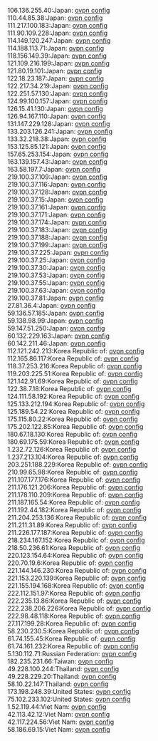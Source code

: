 106.136.255.40:Japan: [ovpn config](vpn/106_136_255_40.ovpn)  
110.44.85.38:Japan: [ovpn config](vpn/110_44_85_38.ovpn)  
111.217.100.183:Japan: [ovpn config](vpn/111_217_100_183.ovpn)  
111.90.109.228:Japan: [ovpn config](vpn/111_90_109_228.ovpn)  
114.149.120.247:Japan: [ovpn config](vpn/114_149_120_247.ovpn)  
114.188.113.71:Japan: [ovpn config](vpn/114_188_113_71.ovpn)  
118.156.149.39:Japan: [ovpn config](vpn/118_156_149_39.ovpn)  
121.109.216.199:Japan: [ovpn config](vpn/121_109_216_199.ovpn)  
121.80.19.101:Japan: [ovpn config](vpn/121_80_19_101.ovpn)  
122.18.23.187:Japan: [ovpn config](vpn/122_18_23_187.ovpn)  
122.217.34.219:Japan: [ovpn config](vpn/122_217_34_219.ovpn)  
122.251.57.130:Japan: [ovpn config](vpn/122_251_57_130.ovpn)  
124.99.100.157:Japan: [ovpn config](vpn/124_99_100_157.ovpn)  
126.15.41.130:Japan: [ovpn config](vpn/126_15_41_130.ovpn)  
126.94.167.110:Japan: [ovpn config](vpn/126_94_167_110.ovpn)  
131.147.229.128:Japan: [ovpn config](vpn/131_147_229_128.ovpn)  
133.203.126.241:Japan: [ovpn config](vpn/133_203_126_241.ovpn)  
133.32.218.38:Japan: [ovpn config](vpn/133_32_218_38.ovpn)  
153.125.85.121:Japan: [ovpn config](vpn/153_125_85_121.ovpn)  
157.65.253.154:Japan: [ovpn config](vpn/157_65_253_154.ovpn)  
163.139.157.43:Japan: [ovpn config](vpn/163_139_157_43.ovpn)  
163.58.197.7:Japan: [ovpn config](vpn/163_58_197_7.ovpn)  
219.100.37.109:Japan: [ovpn config](vpn/219_100_37_109.ovpn)  
219.100.37.116:Japan: [ovpn config](vpn/219_100_37_116.ovpn)  
219.100.37.128:Japan: [ovpn config](vpn/219_100_37_128.ovpn)  
219.100.37.15:Japan: [ovpn config](vpn/219_100_37_15.ovpn)  
219.100.37.161:Japan: [ovpn config](vpn/219_100_37_161.ovpn)  
219.100.37.171:Japan: [ovpn config](vpn/219_100_37_171.ovpn)  
219.100.37.174:Japan: [ovpn config](vpn/219_100_37_174.ovpn)  
219.100.37.183:Japan: [ovpn config](vpn/219_100_37_183.ovpn)  
219.100.37.188:Japan: [ovpn config](vpn/219_100_37_188.ovpn)  
219.100.37.199:Japan: [ovpn config](vpn/219_100_37_199.ovpn)  
219.100.37.225:Japan: [ovpn config](vpn/219_100_37_225.ovpn)  
219.100.37.25:Japan: [ovpn config](vpn/219_100_37_25.ovpn)  
219.100.37.30:Japan: [ovpn config](vpn/219_100_37_30.ovpn)  
219.100.37.53:Japan: [ovpn config](vpn/219_100_37_53.ovpn)  
219.100.37.55:Japan: [ovpn config](vpn/219_100_37_55.ovpn)  
219.100.37.63:Japan: [ovpn config](vpn/219_100_37_63.ovpn)  
219.100.37.81:Japan: [ovpn config](vpn/219_100_37_81.ovpn)  
27.81.36.4:Japan: [ovpn config](vpn/27_81_36_4.ovpn)  
59.136.57.185:Japan: [ovpn config](vpn/59_136_57_185.ovpn)  
59.138.98.99:Japan: [ovpn config](vpn/59_138_98_99.ovpn)  
59.147.51.250:Japan: [ovpn config](vpn/59_147_51_250.ovpn)  
60.132.229.163:Japan: [ovpn config](vpn/60_132_229_163.ovpn)  
60.142.211.46:Japan: [ovpn config](vpn/60_142_211_46.ovpn)  
112.121.242.213:Korea Republic of: [ovpn config](vpn/112_121_242_213.ovpn)  
112.165.86.117:Korea Republic of: [ovpn config](vpn/112_165_86_117.ovpn)  
118.37.253.216:Korea Republic of: [ovpn config](vpn/118_37_253_216.ovpn)  
119.203.225.51:Korea Republic of: [ovpn config](vpn/119_203_225_51.ovpn)  
121.142.91.69:Korea Republic of: [ovpn config](vpn/121_142_91_69.ovpn)  
122.38.7.18:Korea Republic of: [ovpn config](vpn/122_38_7_18.ovpn)  
124.111.58.192:Korea Republic of: [ovpn config](vpn/124_111_58_192.ovpn)  
125.133.212.194:Korea Republic of: [ovpn config](vpn/125_133_212_194.ovpn)  
125.189.54.22:Korea Republic of: [ovpn config](vpn/125_189_54_22.ovpn)  
175.115.80.22:Korea Republic of: [ovpn config](vpn/175_115_80_22.ovpn)  
175.202.122.85:Korea Republic of: [ovpn config](vpn/175_202_122_85.ovpn)  
180.67.18.130:Korea Republic of: [ovpn config](vpn/180_67_18_130.ovpn)  
180.69.175.59:Korea Republic of: [ovpn config](vpn/180_69_175_59.ovpn)  
1.232.72.126:Korea Republic of: [ovpn config](vpn/1_232_72_126.ovpn)  
1.237.213.104:Korea Republic of: [ovpn config](vpn/1_237_213_104.ovpn)  
203.251.188.229:Korea Republic of: [ovpn config](vpn/203_251_188_229.ovpn)  
210.99.65.98:Korea Republic of: [ovpn config](vpn/210_99_65_98.ovpn)  
211.107.177.176:Korea Republic of: [ovpn config](vpn/211_107_177_176.ovpn)  
211.176.121.206:Korea Republic of: [ovpn config](vpn/211_176_121_206.ovpn)  
211.178.110.209:Korea Republic of: [ovpn config](vpn/211_178_110_209.ovpn)  
211.187.165.54:Korea Republic of: [ovpn config](vpn/211_187_165_54.ovpn)  
211.192.44.182:Korea Republic of: [ovpn config](vpn/211_192_44_182.ovpn)  
211.204.253.136:Korea Republic of: [ovpn config](vpn/211_204_253_136.ovpn)  
211.211.31.89:Korea Republic of: [ovpn config](vpn/211_211_31_89.ovpn)  
211.226.177.187:Korea Republic of: [ovpn config](vpn/211_226_177_187.ovpn)  
218.234.167.152:Korea Republic of: [ovpn config](vpn/218_234_167_152.ovpn)  
218.50.236.61:Korea Republic of: [ovpn config](vpn/218_50_236_61.ovpn)  
220.123.154.64:Korea Republic of: [ovpn config](vpn/220_123_154_64.ovpn)  
220.70.19.6:Korea Republic of: [ovpn config](vpn/220_70_19_6.ovpn)  
221.144.146.230:Korea Republic of: [ovpn config](vpn/221_144_146_230.ovpn)  
221.153.220.139:Korea Republic of: [ovpn config](vpn/221_153_220_139.ovpn)  
221.155.194.168:Korea Republic of: [ovpn config](vpn/221_155_194_168.ovpn)  
222.112.151.97:Korea Republic of: [ovpn config](vpn/222_112_151_97.ovpn)  
222.235.13.86:Korea Republic of: [ovpn config](vpn/222_235_13_86.ovpn)  
222.238.206.226:Korea Republic of: [ovpn config](vpn/222_238_206_226.ovpn)  
222.98.48.118:Korea Republic of: [ovpn config](vpn/222_98_48_118.ovpn)  
27.117.199.28:Korea Republic of: [ovpn config](vpn/27_117_199_28.ovpn)  
58.230.230.5:Korea Republic of: [ovpn config](vpn/58_230_230_5.ovpn)  
61.74.155.45:Korea Republic of: [ovpn config](vpn/61_74_155_45.ovpn)  
61.74.161.232:Korea Republic of: [ovpn config](vpn/61_74_161_232.ovpn)  
5.130.112.71:Russian Federation: [ovpn config](vpn/5_130_112_71.ovpn)  
182.235.231.66:Taiwan: [ovpn config](vpn/182_235_231_66.ovpn)  
49.228.100.244:Thailand: [ovpn config](vpn/49_228_100_244.ovpn)  
49.228.229.20:Thailand: [ovpn config](vpn/49_228_229_20.ovpn)  
58.10.22.147:Thailand: [ovpn config](vpn/58_10_22_147.ovpn)  
173.198.248.39:United States: [ovpn config](vpn/173_198_248_39.ovpn)  
75.102.233.102:United States: [ovpn config](vpn/75_102_233_102.ovpn)  
1.52.119.44:Viet Nam: [ovpn config](vpn/1_52_119_44.ovpn)  
42.113.42.12:Viet Nam: [ovpn config](vpn/42_113_42_12.ovpn)  
42.117.224.56:Viet Nam: [ovpn config](vpn/42_117_224_56.ovpn)  
58.186.69.15:Viet Nam: [ovpn config](vpn/58_186_69_15.ovpn)  
